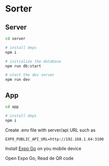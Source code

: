 # Sorter

## Server

```sh
cd server

# install deps
npm i

# initialize the database
npm run db:start

# start the dev server
npm run dev
```

## App

```sh
cd app

# install deps
npm i
```

Create .env file with server/api URL such as

```env
EXPO_PUBLIC_API_URL=http://192.168.1.64:3100
```

Install [Expo Go](https://expo.dev/go) on you mobile device 

Open Expo Go, Read de QR code

